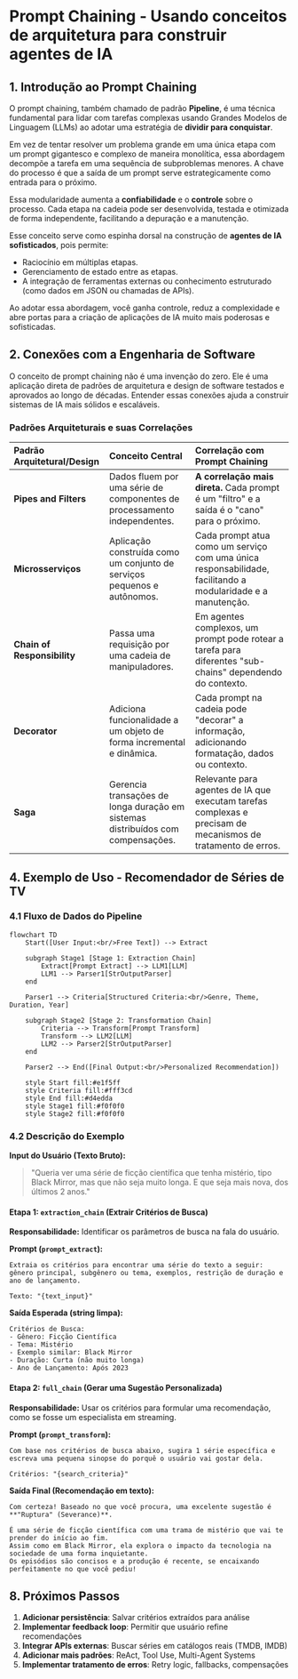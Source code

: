 # Prompt Chaining - Usando conceitos de arquitetura para construir agentes de IA

## 1\. Introdução ao Prompt Chaining

O prompt chaining, também chamado de padrão **Pipeline**, é uma técnica fundamental para lidar com tarefas complexas usando Grandes Modelos de Linguagem (LLMs) ao adotar uma estratégia de **dividir para conquistar**.

Em vez de tentar resolver um problema grande em uma única etapa com um prompt gigantesco e complexo de maneira monolítica, essa abordagem decompõe a tarefa em uma sequência de subproblemas menores. 
A chave do processo é que a saída de um prompt serve estrategicamente como entrada para o próximo.

Essa modularidade aumenta a **confiabilidade** e o **controle** sobre o processo. 
Cada etapa na cadeia pode ser desenvolvida, testada e otimizada de forma independente, facilitando a depuração e a manutenção.

Esse conceito serve como espinha dorsal na construção de **agentes de IA sofisticados**, pois permite:

  - Raciocínio em múltiplas etapas.
  - Gerenciamento de estado entre as etapas.
  - A integração de ferramentas externas ou conhecimento estruturado (como dados em JSON ou chamadas de APIs).

Ao adotar essa abordagem, você ganha controle, reduz a complexidade e abre portas para a criação de aplicações de IA muito mais poderosas e sofisticadas.

## 2\. Conexões com a Engenharia de Software

O conceito de prompt chaining não é uma invenção do zero. Ele é uma aplicação direta de padrões de arquitetura e design de software testados e aprovados ao longo de décadas.
Entender essas conexões ajuda a construir sistemas de IA mais sólidos e escaláveis.

### Padrões Arquiteturais e suas Correlações

| Padrão Arquitetural/Design | Conceito Central                                                     | Correlação com Prompt Chaining                                                                                   |
| :------------------------- | :------------------------------------------------------------------- | :--------------------------------------------------------------------------------------------------------------- |
| **Pipes and Filters** | Dados fluem por uma série de componentes de processamento independentes. | **A correlação mais direta.** Cada prompt é um "filtro" e a saída é o "cano" para o próximo.                       |
| **Microsserviços** | Aplicação construída como um conjunto de serviços pequenos e autônomos. | Cada prompt atua como um serviço com uma única responsabilidade, facilitando a modularidade e a manutenção.       |
| **Chain of Responsibility**| Passa uma requisição por uma cadeia de manipuladores.                | Em agentes complexos, um prompt pode rotear a tarefa para diferentes "sub-chains" dependendo do contexto.        |
| **Decorator** | Adiciona funcionalidade a um objeto de forma incremental e dinâmica.     | Cada prompt na cadeia pode "decorar" a informação, adicionando formatação, dados ou contexto.                      |
| **Saga** | Gerencia transações de longa duração em sistemas distribuídos com compensações. | Relevante para agentes de IA que executam tarefas complexas e precisam de mecanismos de tratamento de erros. |


## 4\. Exemplo de Uso - Recomendador de Séries de TV

### 4.1 Fluxo de Dados do Pipeline

```mermaid
flowchart TD
    Start([User Input:<br/>Free Text]) --> Extract
    
    subgraph Stage1 [Stage 1: Extraction Chain]
        Extract[Prompt Extract] --> LLM1[LLM]
        LLM1 --> Parser1[StrOutputParser]
    end
    
    Parser1 --> Criteria[Structured Criteria:<br/>Genre, Theme, Duration, Year]
    
    subgraph Stage2 [Stage 2: Transformation Chain]
        Criteria --> Transform[Prompt Transform]
        Transform --> LLM2[LLM]
        LLM2 --> Parser2[StrOutputParser]
    end
    
    Parser2 --> End([Final Output:<br/>Personalized Recommendation])
    
    style Start fill:#e1f5ff
    style Criteria fill:#fff3cd
    style End fill:#d4edda
    style Stage1 fill:#f0f0f0
    style Stage2 fill:#f0f0f0
```

### 4.2 Descrição do Exemplo

**Input do Usuário (Texto Bruto):**

> "Queria ver uma série de ficção científica que tenha mistério, tipo Black Mirror, mas que não seja muito longa. E que seja mais nova, dos últimos 2 anos."

#### Etapa 1: `extraction_chain` (Extrair Critérios de Busca)

**Responsabilidade:** Identificar os parâmetros de busca na fala do usuário.

**Prompt (`prompt_extract`):**

```prompt
Extraia os critérios para encontrar uma série do texto a seguir: gênero principal, subgênero ou tema, exemplos, restrição de duração e ano de lançamento.

Texto: "{text_input}"
```

**Saída Esperada (string limpa):**

```text
Critérios de Busca:
- Gênero: Ficção Científica
- Tema: Mistério
- Exemplo similar: Black Mirror
- Duração: Curta (não muito longa)
- Ano de Lançamento: Após 2023
```

#### Etapa 2: `full_chain` (Gerar uma Sugestão Personalizada)

**Responsabilidade:** Usar os critérios para formular uma recomendação, como se fosse um especialista em streaming.

**Prompt (`prompt_transform`):**

```prompt
Com base nos critérios de busca abaixo, sugira 1 série específica e escreva uma pequena sinopse do porquê o usuário vai gostar dela.

Critérios: "{search_criteria}"
```

**Saída Final (Recomendação em texto):**

```text
Com certeza! Baseado no que você procura, uma excelente sugestão é **"Ruptura" (Severance)**.

É uma série de ficção científica com uma trama de mistério que vai te prender do início ao fim. 
Assim como em Black Mirror, ela explora o impacto da tecnologia na sociedade de uma forma inquietante. 
Os episódios são concisos e a produção é recente, se encaixando perfeitamente no que você pediu!
```


## 8\. Próximos Passos

1. **Adicionar persistência**: Salvar critérios extraídos para análise
2. **Implementar feedback loop**: Permitir que usuário refine recomendações
3. **Integrar APIs externas**: Buscar séries em catálogos reais (TMDB, IMDB)
4. **Adicionar mais padrões**: ReAct, Tool Use, Multi-Agent Systems
5. **Implementar tratamento de erros**: Retry logic, fallbacks, compensações



